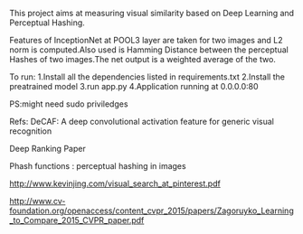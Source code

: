 This project aims at measuring visual similarity based on Deep Learning and Perceptual Hashing.

Features of InceptionNet at POOL3 layer are taken for two images and L2 norm is computed.Also used is Hamming Distance between the perceptual Hashes of two images.The net output is a weighted average of the two.

To run:
1.Install all the dependencies listed in requirements.txt
2.Install the preatrained model
3.run app.py
4.Application running at 0.0.0.0:80

PS:might need sudo priviledges

Refs: 
DeCAF: A deep convolutional activation feature for generic visual recognition

Deep Ranking Paper 

Phash functions : perceptual hashing in images 

http://www.kevinjing.com/visual_search_at_pinterest.pdf

http://www.cv-foundation.org/openaccess/content_cvpr_2015/papers/Zagoruyko_Learning_to_Compare_2015_CVPR_paper.pdf
